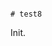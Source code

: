                                                                                                                                                                                                                                                                                                                                                             # test8

Init.
